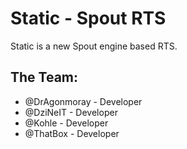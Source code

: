 # Static - Spout RTS

Static is a new Spout engine based RTS.

## The Team:

* @DrAgonmoray - Developer
* @DziNeIT - Developer
* @Kohle - Developer
* @ThatBox - Developer